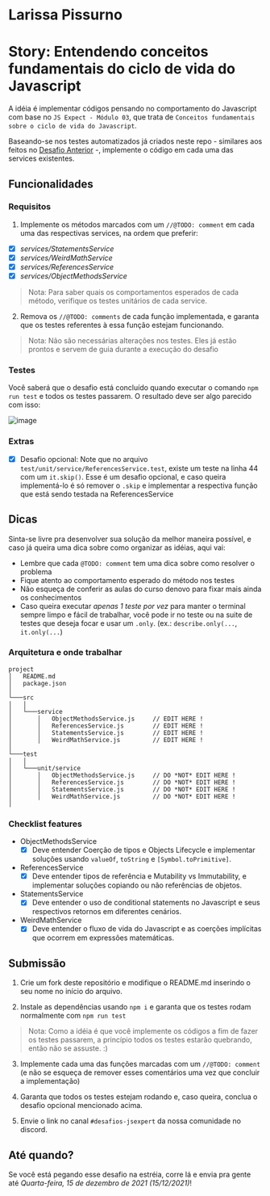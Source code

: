 # Larissa Pissurno
# Story: Entendendo conceitos fundamentais do ciclo de vida do Javascript

A idéia é implementar códigos pensando no comportamento do Javascript com base no `JS Expect - Módulo 03`, que trata de `Conceitos fundamentais sobre o ciclo de vida do Javascript`. 

Baseando-se nos testes automatizados já criados neste repo - similares aos feitos no [Desafio Anterior](https://github.com/training-erickwendel/jsexpert-exercicio01-pokeapi) -, implemente o código em cada uma das services existentes.

## Funcionalidades

### Requisitos
1. Implemente os métodos marcados com um `//@TODO: comment`  em cada uma das respectivas services,
na ordem que preferir:

* [x] _services/StatementsService_
* [x] _services/WeirdMathService_
* [x] _services/ReferencesService_
* [x] _services/ObjectMethodsService_

> Nota: Para saber quais os comportamentos esperados de cada método, verifique os testes unitários de cada service.

2. Remova os `//@TODO: comments` de cada função implementada, e garanta que os testes referentes à essa função estejam funcionando.

> Nota: Não são necessárias alterações nos testes. Eles já estão prontos e servem de guia durante a execução do desafio

### Testes

Você saberá que o desafio está concluído quando executar o comando `npm run test` e todos os testes passarem. O resultado deve ser algo parecido com isso:

![image](https://user-images.githubusercontent.com/41883467/144168298-cd15a97d-0c04-49e0-94cd-aadfabd2554b.png)

### Extras

* [x] Desafio opcional: Note que no arquivo `test/unit/service/ReferencesService.test`, existe um teste na linha 44 com um `it.skip()`. Esse é um desafio opcional, e caso queira implementá-lo é só remover o `.skip` e implementar a respectiva função que está sendo testada na ReferencesService

## Dicas

Sinta-se livre pra desenvolver sua solução da melhor maneira possível, e caso já queira uma dica sobre como organizar as idéias, aqui vai:

- Lembre que cada `@TODO: comment` tem uma dica sobre como resolver o problema
- Fique atento ao comportamento esperado do método nos testes
- Não esqueça de conferir as aulas do curso denovo para fixar mais ainda os conhecimentos
- Caso queira executar _apenas 1 teste por vez_ para manter o terminal sempre limpo e fácil de trabalhar, você pode ir no teste ou na suite de testes que deseja focar e usar um `.only`. (ex.: `describe.only(...`, `it.only(...`)

### Arquitetura e onde trabalhar

```
project
│   README.md
│   package.json
│
└───src
│   │  
│   └───service
│       │   ObjectMethodsService.js     // EDIT HERE !
│       │   ReferencesService.js        // EDIT HERE !
│       │   StatementsService.js        // EDIT HERE !
│       │   WeirdMathService.js         // EDIT HERE !
│   
└───test
│   │  
│   └───unit/service
│       │   ObjectMethodsService.js     // DO *NOT* EDIT HERE !
│       │   ReferencesService.js        // DO *NOT* EDIT HERE !
│       │   StatementsService.js        // DO *NOT* EDIT HERE !
│       │   WeirdMathService.js         // DO *NOT* EDIT HERE !
│         
```

### Checklist features

- ObjectMethodsService
  * [x] Deve entender Coerção de tipos e Objects Lifecycle e implementar soluções usando `valueOf`, `toString` e `[Symbol.toPrimitive]`.

- ReferencesService
  * [x] Deve entender tipos de referência e Mutability vs Immutability, e implementar soluções copiando ou não referências de objetos.

- StatementsService
  * [x] Deve entender o uso de conditional statements no Javascript e seus respectivos retornos em diferentes cenários.

- WeirdMathService
  * [x] Deve entender o fluxo de vida do Javascript e as coerções implícitas que ocorrem em expressões matemáticas.

## Submissão

1. Crie um fork deste repositório e modifique o README.md inserindo o seu nome no início do arquivo.

2. Instale as dependências usando `npm i` e garanta que os testes rodam normalmente com `npm run test`

> Nota: Como a idéia é que você implemente os códigos a fim de fazer os testes passarem, a princípio todos os testes estarão quebrando, então não se assuste. :) 

3. Implemente cada uma das funções marcadas com um `//@TODO: comment` (e não se esqueça de remover esses comentários uma vez que concluir a implementação)

4. Garanta que todos os testes estejam rodando e, caso queira, conclua o desafio opcional mencionado acima. 

5. Envie o link no canal `#desafios-jsexpert` da nossa comunidade no discord.

## Até quando?

Se você está pegando esse desafio na estréia, corre lá e envia pra gente até *Quarta-feira, 15 de dezembro de 2021 (15/12/2021)*!

